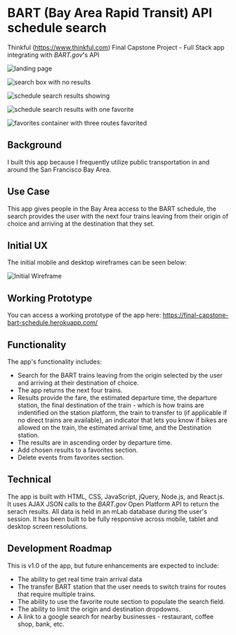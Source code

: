 # BART (Bay Area Rapid Transit) API schedule search
Thinkful (https://www.thinkful.com) Final Capstone Project - Full Stack app integrating with *BART.gov*'s API

![landing page](https://brandylavoy.github.io/final-capstone-bart-schedule/git_hub_images/landing-page-no-results.png)


![search box with no results](https://brandylavoy.github.io/final-capstone-bart-schedule/git_hub_images/origin-destination-drop-down-selectors-no-results.png)


![schedule search results showing](https://brandylavoy.github.io/final-capstone-bart-schedule/git_hub_images/search-results-returned-no-favorites.png)


![schedule search results with one favorite](https://brandylavoy.github.io/final-capstone-bart-schedule/git_hub_images/search-results-one-selected-to-add-to-favoirtes-container.png)


![favorites container with three routes favorited](https://brandylavoy.github.io/final-capstone-bart-schedule/git_hub_images/favorites-container-with-three-favorites.png)

## Background

I built this app because I frequently utilize public transportation in and around the San Francisco Bay Area.

## Use Case

This app gives people in the Bay Area access to the BART schedule, the search provides the user with the next four trains leaving from their origin of choice and arriving at the destination that they set.

## Initial UX

The initial mobile and desktop wireframes can be seen below:

![Initial Wireframe](https://brandylavoy.github.io/final-capstone-bart-schedule/git_hub_images/BART-wireframe.JPG)

## Working Prototype

You can access a working prototype of the app here: https://final-capstone-bart-schedule.herokuapp.com/

## Functionality
The app's functionality includes:

* Search for the BART trains leaving from the origin selected by the user and arriving at their destination of choice.
* The app returns the next four trains.
* Results provide the fare, the estimated departure time, the departure station, the final destination of the train - which is how trains are indentified on the station platform, the train to transfer to (if applicable if no direct trains are available), an indicator that lets you know if bikes are allowed on the train, the estimated arrival time, and the Destination station.
* The results are in ascending order by departure time.
* Add chosen results to a favorites section.
* Delete events from favorites section.


## Technical

The app is built with HTML, CSS, JavaScript, jQuery, Node.js, and React.js. It uses AJAX JSON calls to the *BART.gov* Open Platform API to return the serach results. All data is held in an mLab database during the user's session. It has been built to be fully responsive across mobile, tablet and desktop screen resolutions.

## Development Roadmap

This is v1.0 of the app, but future enhancements are expected to include:

* The ability to get real time train arrival data
* The transfer BART station that the user needs to switch trains for routes that require multiple trains.
* The ability to use the favorite route section to populate the search field.
* The ability to limit the origin and destination dropdowns.
* A link to a google search for nearby businesses - restaurant, coffee shop, bank, etc.

